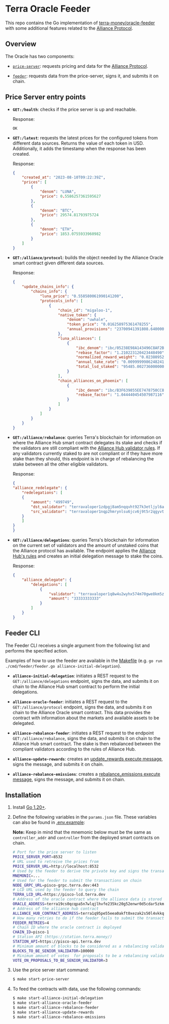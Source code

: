 # Terra Oracle Feeder

This repo contains the Go implementation of [terra-money/oracle-feeder](https://github.com/terra-money/oracle-feeder) with some additional features related to the [Alliance Protocol](https://github.com/terra-money/alliance-protocol).

## Overview

The Oracle has two components: 

- [`price-server`](cmd/price-server/): requests pricing and data for the [Alliance Protocol](https://github.com/terra-money/alliance-protocol).
   
- [`feeder`](cmd/feeder/): requests data from the price-server, signs it, and submits it on chain.

## Price Server entry points

- **`GET:/health`**: checks if the price server is up and reachable.
  
  Response:
  
    ```
    OK
    ```

- **`GET:/latest`**: requests the latest prices for the configured tokens from different data sources. Returns the value of each token in USD. Additionally, it adds the timestamp when the response has been created.

   Response: 

    ```JSON
    {
        "created_at": "2023-08-10T09:22:39Z",
        "prices": [
            {
                "denom": "LUNA",
                "price": 0.5586257361595627
            },
            {
                "denom": "BTC",
                "price": 29574.81793975724
            },
            {
                "denom": "ETH",
                "price": 1853.0755933960982
            }
        ]
    }
    ```

- **`GET:/alliance/protocol`**: builds the object needed by the Alliance Oracle smart contract given different data sources. 

  Response: 

    ```JSON
    {
        "update_chains_info": {
            "chains_info": {
                "luna_price": "0.558580061990141200",
                "protocols_info": [
                    {
                        "chain_id": "migaloo-1",
                        "native_token": {
                            "denom": "uwhale",
                            "token_price": "0.016258975361478255",
                            "annual_provisions": "23700941391808.640000000000000000"
                        },
                        "luna_alliances": [
                            {
                                "ibc_denom": "ibc/05238E98A143496C8AF2B6067BABC84503909ECE9E45FBCBAC2CBA5C889FD82A",
                                "rebase_factor": "1.210223120423448490",
                                "normalized_reward_weight": "0.023809523809523810",
                                "annual_take_rate": "0.009999998624824108",
                                "total_lsd_staked": "95485.002736000000000000"
                            }
                        ],
                        "chain_alliances_on_phoenix": [
                            {
                                "ibc_denom": "ibc/B3F639855EE7478750CC8F82072307ED6E131A8EFF20345E1D136B50C4E5EC36",
                                "rebase_factor": "1.044440454507987116"
                            }
                        ]
                    }
                ]
            }
        }
    }
    ```


- **`GET:/alliance/rebalance`**: queries Terra's blockchain for information on where the Alliance Hub smart contract delegates its stake and checks if the validators are still compliant with the [Alliance Hub validator rules](https://github.com/terra-money/oracle-feeder-go/blob/main/internal/provider/alliance/alliance_validators.go#L139-L147). If any validators currently staked to are not compliant or if they have more stake than they should, this endpoint is in charge of rebalancing the stake between all the other eligible validators. 

   Response: 

    ```JSON
    {
    "alliance_redelegate": {
        "redelegations": [
        {
            "amount": "499749",
            "dst_validator": "terravaloper1zdpgj8am5nqqvht927k3etljyl6a52kwqndjz2",
            "src_validator": "terravaloper1nqp2hmrynlsu6jcv6j9t5r2qgyvtvna58t2erh"
        }
        ]
    }
    }
    ```

- **`GET:/alliance/delegations`**: queries Terra's blockchain for information on the current set of validators and the amount of unstaked coins that the Alliance protocol has available. The endpoint applies the [Alliance Hub's rules](https://github.com/terra-money/oracle-feeder-go/blob/main/internal/provider/alliance/alliance_validators.go#L98-L106) and creates an initial delegation message to stake the coins. 

   Response: 

    ```JSON
    {
        "alliance_delegate": {
            "delegations": [
                {
                    "validator": "terravaloper1q8w4u2wyhx574m70gwe8km5za2ptanny9mnqy3",
                    "amount": "33333333333"
                }
            ]
        }
    }
    ```

## Feeder CLI

The Feeder CLI receives a single argument from the following list and performs the specified action. 

Examples of how to use the feeder are available in the [Makefile](./Makefile)
(e.g. `go run ./cmd/feeder/feeder.go alliance-initial-delegation`).

- **`alliance-initial-delegation`**: initiates a REST request to the `GET:/alliance/delegations` endpoint, signs the data, and submits it on chain to the Alliance Hub smart contract to perform the initial delegations.

- **`alliance-oracle-feeder`**: initiates a REST request to the `GET:/alliance/protocol` endpoint, signs the data, and submits it on chain to the Alliance Oracle smart contract. This data provides the contract with information about the markets and available assets to be delegated.

- **`alliance-rebalance-feeder`**: initiates a REST request to the endpoint `GET:/alliance/rebalance`, signs the data, and submits it on chain to the Alliance Hub smart contract. The stake is then rebalanced between the compliant validators according to the rules of Alliance Hub.

- **`alliance-update-rewards`**: creates an [update_rewards execute message](https://github.com/terra-money/alliance-protocol/blob/main/packages/alliance-protocol/src/alliance_protocol.rs#L37), signs the message, and submits it on chain.

- **`alliance-rebalance-emissions`**: creates a [rebalance_emissions execute message](https://github.com/terra-money/alliance-protocol/blob/main/packages/alliance-protocol/src/alliance_protocol.rs#L37), signs the message, and submits it on chain.

## Installation

1. Install [Go 1.20+](https://golang.org/).

2. Define the following variables in the `params.json` file. These variables can also be found in [.env.example](.env.example):

    **Note:** Keep in mind that the mnemonic below must be the same as `controller_addr` and `controller` from the deployed smart contracts on chain.

    ```sh
    # Port for the price server to listen
    PRICE_SERVER_PORT=8532
    # URL used to retreive the prices from
    PRICE_SERVER_URL=http://localhost:8532
    # Used by the feeder to derive the private key and signs the transactions
    MNEMONIC=...
    # Used for the feeder to submit the transactions on chain
    NODE_GRPC_URL=pisco-grpc.terra.dev:443
    # LCD URL used by the feeder to query the chain
    TERRA_LCD_URL=https://pisco-lcd.terra.dev
    # Address of the oracle contract where the alliance data is stored
    ORACLE_ADDRESS=terra19cs0qcqpa5n7wlqjlhvfe235kc20g52enwr0d5cdar5zkmza7skqv54070
    # Address of the alliance hub contract
    ALLIANCE_HUB_CONTRACT_ADDRESS=terra1q95pe55eea0akft0xezak2s50l4vkkquve5emw7gzw65a7ptdl8qel50ea
    # How many retries to do if the feeder fails to submit the transaction
    FEEDER_RETRIES=4
    # Chain ID where the oracle contract is deployed
    CHAIN_ID=pisco-1
    # Station API (https://station.terra.money/)
    STATION_API=https://pisco-api.terra.dev
    # Minimum amount of blocks to be considered as a rebalancing validator
    BLOCKS_TO_BE_SENIOR_VALIDATOR=100000
    # Minimum amount of votes  for proposals to be a rebalancing validator
    VOTE_ON_PROPOSALS_TO_BE_SENIOR_VALIDATOR=3
    ```

3. Use the price server start command:

    ```sh
    $ make start-price-server
    ```

4. To feed the contracts with data, use the following commands:
    ```sh
    $ make start-alliance-initial-delegation
    $ make start-alliance-oracle-feeder
    $ make start-alliance-rebalance-feeder
    $ make start-alliance-update-rewards
    $ make start-alliance-rebalance-emissions
    ```
